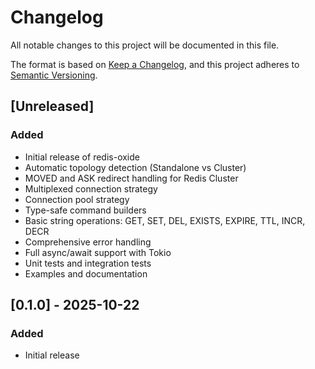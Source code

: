 # Changelog

All notable changes to this project will be documented in this file.

The format is based on [Keep a Changelog](https://keepachangelog.com/en/1.0.0/),
and this project adheres to [Semantic Versioning](https://semver.org/spec/v2.0.0.html).

## [Unreleased]

### Added
- Initial release of redis-oxide
- Automatic topology detection (Standalone vs Cluster)
- MOVED and ASK redirect handling for Redis Cluster
- Multiplexed connection strategy
- Connection pool strategy
- Type-safe command builders
- Basic string operations: GET, SET, DEL, EXISTS, EXPIRE, TTL, INCR, DECR
- Comprehensive error handling
- Full async/await support with Tokio
- Unit tests and integration tests
- Examples and documentation

## [0.1.0] - 2025-10-22

### Added
- Initial release

